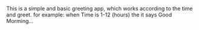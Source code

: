 This is a simple and basic greeting app, which works according to the time and greet. 
for example:
when Time is 1-12 (hours) the it says Good Morming...
